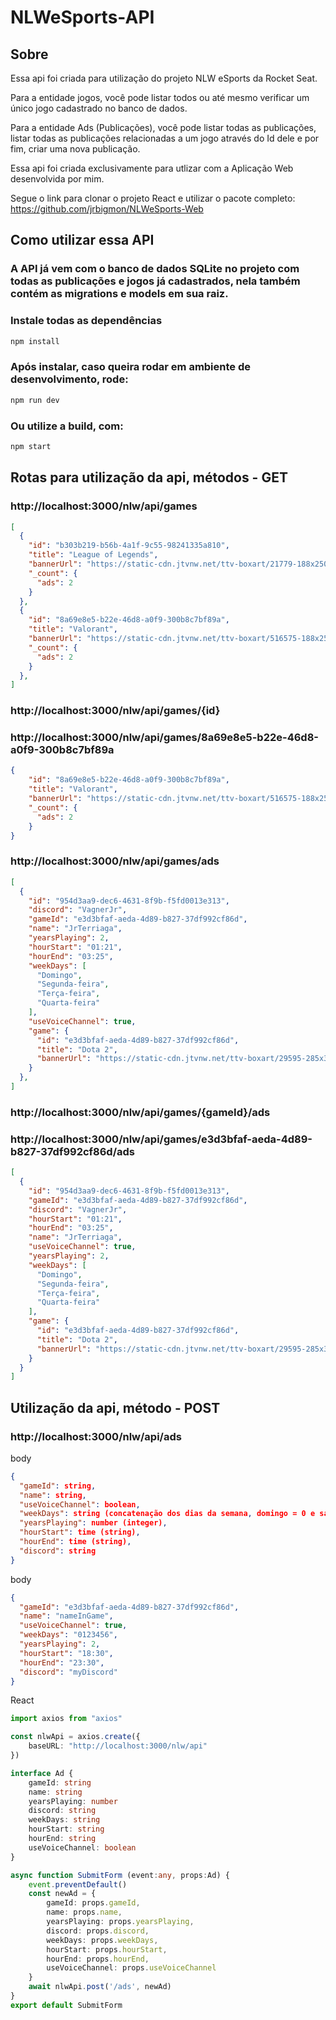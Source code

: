 # NLWeSports-API
## Sobre 
Essa api foi criada para utilização do projeto NLW eSports da Rocket Seat.

Para a entidade jogos, você pode listar todos ou até mesmo verificar um único jogo cadastrado no banco de dados.

Para a entidade Ads (Publicações), você pode listar todas as publicações, 
listar todas as publicações relacionadas a um jogo através do Id dele e por fim, criar uma nova publicação.

Essa api foi criada exclusivamente para utlizar com a Aplicação Web desenvolvida por mim. 

Segue o link para clonar o projeto React e utilizar o pacote completo: https://github.com/jrbigmon/NLWeSports-Web

## Como utilizar essa API
### A API já vem com o banco de dados SQLite no projeto com todas as publicações e jogos já cadastrados, nela também contém as migrations e models em sua raiz.

### Instale todas as dependências
```bash
npm install
```
### Após instalar, caso queira rodar em ambiente de desenvolvimento, rode:
```bash
npm run dev
```
### Ou utilize a build, com:
```bash
npm start
```

## Rotas para utilização da api, métodos - GET
### http://localhost:3000/nlw/api/games
```json
[
  {
    "id": "b303b219-b56b-4a1f-9c55-98241335a810",
    "title": "League of Legends",
    "bannerUrl": "https://static-cdn.jtvnw.net/ttv-boxart/21779-188x250.jpg",
    "_count": {
      "ads": 2
    }
  },
  {
    "id": "8a69e8e5-b22e-46d8-a0f9-300b8c7bf89a",
    "title": "Valorant",
    "bannerUrl": "https://static-cdn.jtvnw.net/ttv-boxart/516575-188x250.jpg",
    "_count": {
      "ads": 2
    }
  },
]  
```
### http://localhost:3000/nlw/api/games/{id}
### http://localhost:3000/nlw/api/games/8a69e8e5-b22e-46d8-a0f9-300b8c7bf89a
```json
{
    "id": "8a69e8e5-b22e-46d8-a0f9-300b8c7bf89a",
    "title": "Valorant",
    "bannerUrl": "https://static-cdn.jtvnw.net/ttv-boxart/516575-188x250.jpg",
    "_count": {
      "ads": 2
    }
}
```
### http://localhost:3000/nlw/api/games/ads
```json
[
  {
    "id": "954d3aa9-dec6-4631-8f9b-f5fd0013e313",
    "discord": "VagnerJr",
    "gameId": "e3d3bfaf-aeda-4d89-b827-37df992cf86d",
    "name": "JrTerriaga",
    "yearsPlaying": 2,
    "hourStart": "01:21",
    "hourEnd": "03:25",
    "weekDays": [
      "Domingo",
      "Segunda-feira",
      "Terça-feira",
      "Quarta-feira"
    ],
    "useVoiceChannel": true,
    "game": {
      "id": "e3d3bfaf-aeda-4d89-b827-37df992cf86d",
      "title": "Dota 2",
      "bannerUrl": "https://static-cdn.jtvnw.net/ttv-boxart/29595-285x380.jpg"
    }
  },
]
```
### http://localhost:3000/nlw/api/games/{gameId}/ads
### http://localhost:3000/nlw/api/games/e3d3bfaf-aeda-4d89-b827-37df992cf86d/ads
```json
[
  {
    "id": "954d3aa9-dec6-4631-8f9b-f5fd0013e313",
    "gameId": "e3d3bfaf-aeda-4d89-b827-37df992cf86d",
    "discord": "VagnerJr",
    "hourStart": "01:21",
    "hourEnd": "03:25",
    "name": "JrTerriaga",
    "useVoiceChannel": true,
    "yearsPlaying": 2,
    "weekDays": [
      "Domingo",
      "Segunda-feira",
      "Terça-feira",
      "Quarta-feira"
    ],
    "game": {
      "id": "e3d3bfaf-aeda-4d89-b827-37df992cf86d",
      "title": "Dota 2",
      "bannerUrl": "https://static-cdn.jtvnw.net/ttv-boxart/29595-285x380.jpg"
    }
  }
]
```
## Utilização da api, método - POST
### http://localhost:3000/nlw/api/ads
body
```json
{
  "gameId": string,
  "name": string,
  "useVoiceChannel": boolean,
  "weekDays": string (concatenação dos dias da semana, domingo = 0 e sabado = 6),
  "yearsPlaying": number (integer),
  "hourStart": time (string),
  "hourEnd": time (string),
  "discord": string
}
```
body
```json
{
  "gameId": "e3d3bfaf-aeda-4d89-b827-37df992cf86d",
  "name": "nameInGame",
  "useVoiceChannel": true,
  "weekDays": "0123456",
  "yearsPlaying": 2,
  "hourStart": "18:30",
  "hourEnd": "23:30",
  "discord": "myDiscord"
}
```
React
```ts
import axios from "axios"

const nlwApi = axios.create({
    baseURL: "http://localhost:3000/nlw/api"
})

interface Ad {
    gameId: string
    name: string 
    yearsPlaying: number
    discord: string
    weekDays: string
    hourStart: string
    hourEnd: string
    useVoiceChannel: boolean
}

async function SubmitForm (event:any, props:Ad) {
    event.preventDefault()
    const newAd = {
        gameId: props.gameId,
        name: props.name,
        yearsPlaying: props.yearsPlaying,
        discord: props.discord,
        weekDays: props.weekDays,
        hourStart: props.hourStart,
        hourEnd: props.hourEnd,
        useVoiceChannel: props.useVoiceChannel
    }
    await nlwApi.post('/ads', newAd)
}
export default SubmitForm
```
